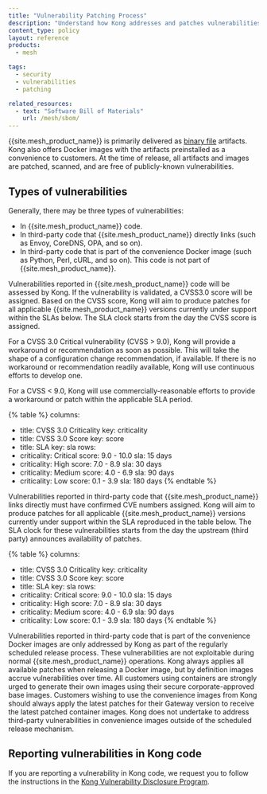 ```yaml
---
title: "Vulnerability Patching Process"
description: "Understand how Kong addresses and patches vulnerabilities in {{site.mesh_product_name}} binaries, third-party dependencies, and Docker images."
content_type: policy
layout: reference
products:
  - mesh

tags:
  - security
  - vulnerabilities
  - patching

related_resources:
  - text: "Software Bill of Materials"
    url: /mesh/sbom/
---
```


{{site.mesh_product_name}} is primarily delivered as [binary file](/mesh/{{page.release}}/install) artifacts. Kong also offers Docker images with the artifacts preinstalled as a convenience to customers. At the time of release, all artifacts and images are patched, scanned, and are free of publicly-known vulnerabilities. 

## Types of vulnerabilities

Generally, there may be three types of vulnerabilities:
* In {{site.mesh_product_name}} code.
* In third-party code that {{site.mesh_product_name}} directly links (such as Envoy, CoreDNS, OPA, and so on).
* In third-party code that is part of the convenience Docker image (such as Python, Perl, cURL, and so on). This code is not part of {{site.mesh_product_name}}.

Vulnerabilities reported in {{site.mesh_product_name}} code will be assessed by Kong. If the vulnerability is validated, a CVSS3.0 score will be assigned. Based on the CVSS score, Kong will aim to produce patches for all applicable {{site.mesh_product_name}} versions currently under support within the SLAs below. The SLA clock starts from the day the CVSS score is assigned.

For a CVSS 3.0 Critical vulnerability (CVSS > 9.0), Kong will provide a workaround or recommendation as soon as possible. This will take the shape of a configuration change recommendation, if available. If there is no workaround or recommendation readily available, Kong will use continuous efforts to develop one. 

For a CVSS < 9.0, Kong will use commercially-reasonable efforts to provide a workaround or patch within the applicable SLA period.
<!-- vale off -->
{% table %}
columns:
  - title: CVSS 3.0 Criticality
    key: criticality
  - title: CVSS 3.0 Score
    key: score
  - title: SLA
    key: sla
rows:
  - criticality: Critical
    score: 9.0 - 10.0
    sla: 15 days
  - criticality: High
    score: 7.0 - 8.9
    sla: 30 days
  - criticality: Medium
    score: 4.0 - 6.9
    sla: 90 days
  - criticality: Low
    score: 0.1 - 3.9
    sla: 180 days
{% endtable %}
<!-- vale on -->

Vulnerabilities reported in third-party code that {{site.mesh_product_name}} links directly must have confirmed CVE numbers assigned. Kong will aim to produce patches for all applicable {{site.mesh_product_name}} versions currently under support within the SLA reproduced in the table below. The SLA clock for these vulnerabilities starts from the day the upstream (third party) announces availability of patches.  
<!-- vale off -->
{% table %}
columns:
  - title: CVSS 3.0 Criticality
    key: criticality
  - title: CVSS 3.0 Score
    key: score
  - title: SLA
    key: sla
rows:
  - criticality: Critical
    score: 9.0 - 10.0
    sla: 15 days
  - criticality: High
    score: 7.0 - 8.9
    sla: 30 days
  - criticality: Medium
    score: 4.0 - 6.9
    sla: 90 days
  - criticality: Low
    score: 0.1 - 3.9
    sla: 180 days
{% endtable %}
<!-- vale on -->
Vulnerabilities reported in third-party code that is part of the convenience Docker images are only addressed by Kong as part of the regularly scheduled release process. These vulnerabilities are not exploitable during normal {{site.mesh_product_name}} operations. Kong always applies all available patches when releasing a Docker image, but by definition images accrue vulnerabilities over time. All customers using containers are strongly urged to generate their own images using their secure corporate-approved base images. Customers wishing to use the convenience images from Kong should always apply the latest patches for their Gateway version to receive the latest patched container images. Kong does not undertake to address third-party vulnerabilities in convenience images outside of the scheduled release mechanism.

## Reporting vulnerabilities in Kong code

If you are reporting a vulnerability in Kong code, we request you to follow the instructions in the [Kong Vulnerability Disclosure Program](https://konghq.com/compliance/bug-bounty). 
